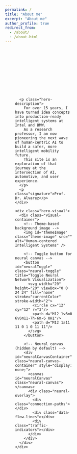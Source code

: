 ```yaml
---
permalink: /
title: "About me"
excerpt: "About me"
author_profile: true
redirect_from: 
  - /about/
  - /about.html
---
```


<!-- Hero Section -->
<div class="hero-container">

  <!-- Hero Content -->
  <div class="hero-content">
    <div class="hero-text">
      <!-- <h1 class="hero-name">Ignacio Alvarez</h1> -->
      <p class="hero-tagline">Shaping the Future of Mobility with Human-Centered AI</p>
      
      <p class="hero-description">
        For over 15 years, I have turned idea concepts into production-ready intelligent systems at Intel and BMW.
        As a research professor, I am now pioneering the next wave of human-centric AI to build a safer, more intelligent mobility future.
        This site is an exploration of that journey at the intersection of AI, automotive, and user experience.
      </p>
      <p class="signature">Prof. Dr. Alvarez</p>
    </div>

    <div class="hero-visual">
      <div class="visual-container">
        <!-- Theme-based background image -->
        <img id="themeImage" class="theme-image" src="" alt="Human-centered Intelligent Systems" />
        
        <!-- Toggle button for neural canvas -->
        <button id="neuralToggle" class="neural-toggle" title="Toggle Neural Network Visualization">
          <svg width="20" height="20" viewBox="0 0 24 24" fill="none" stroke="currentColor" stroke-width="2">
            <circle cx="12" cy="12" r="3"/>
            <path d="M12 1v6m0 6v6m11-7h-6m-6 0H1"/>
            <path d="M12 1a11 11 0 1 0 11 11"/>
          </svg>
        </button>
        
        <!-- Neural canvas (hidden by default) -->
        <div id="neuralCanvasContainer" class="neural-canvas-container" style="display: none;">
          <canvas id="neuralCanvas" class="neural-canvas"></canvas>
          <div class="neural-overlay">
            <div class="connection-paths"></div>
            <div class="data-flow-lines"></div>
            <div class="traffic-indicators"></div>
          </div>
        </div>
      </div>
    </div>
  </div>
</div>

<style>
/* Hero Container: transparent so it inherits the site theme (light/dark) */
.hero-container {
  min-height: 100vh;
  background: transparent;
  color: inherit;
  position: relative;
  overflow: hidden;
  font-family: -apple-system, BlinkMacSystemFont, 'Segoe UI', Roboto, sans-serif;
}

/* Layout */
.hero-content {
  max-width: 1200px;
  margin: 0 auto;
  padding: 4rem 2rem 2rem;
  display: grid;
  grid-template-columns: 1fr 1fr;
  gap: 4rem;
  align-items: start;
  min-height: 100vh;
  background: transparent;
}

.hero-text { z-index: 2; }

.hero-name {
  font-size: 4rem;
  font-weight: 800;
  margin: 0 0 1rem 0;
  background: linear-gradient(135deg, #ffffff 0%, #3498db 100%);
  -webkit-background-clip: text;
  -webkit-text-fill-color: transparent;
  background-clip: text;
  opacity: 0;
  animation: fadeInUp 0.8s ease forwards 0.4s;
  line-height: 1.1;
}

.hero-tagline {
  font-size: 1.2rem;
  color: #3498db;
  font-weight: 500;
  margin: 0 0 1.5rem 0;
  opacity: 0;
  animation: fadeInUp 0.8s ease forwards 0.6s;
}

.hero-description {
  font-size: 1.1rem;
  line-height: 1.7;
  color: inherit;
  margin: 0;
  opacity: 0;
  animation: fadeInUp 0.8s ease forwards 0.8s;
}

/* Signature styling */
.signature {
  font-family: 'Brush Script MT', 'Lucida Handwriting', 'Segoe Script', cursive;
  font-size: 1.8rem;
  font-weight: 400;
  color: #3498db;
  margin: 1.5rem 0 0 0;
  opacity: 0;
  animation: fadeInUp 0.8s ease forwards 1s;
  transform: rotate(-2deg);
  text-shadow: 1px 1px 2px rgba(0,0,0,0.1);
  letter-spacing: 1px;
}

/* Visual area */
.hero-visual { position: relative; z-index: 1; }

.visual-container {
  position: relative;
  width: 100%;
  height: 500px;
  background: transparent;
  transition: background 0.3s ease;
  overflow: hidden;
  border-radius: 12px;
}

/* Theme-based image */
.theme-image {
  position: absolute;
  top: 0;
  left: 0;
  width: 100%;
  height: 100%;
  object-fit: cover;
  object-position: center;
  z-index: 1;
  transition: opacity 0.3s ease;
}

/* Neural canvas container */
.neural-canvas-container {
  position: absolute;
  top: 0;
  left: 0;
  width: 100%;
  height: 100%;
  z-index: 2;
}

/* Toggle button */
.neural-toggle {
  position: absolute;
  top: 12px;
  right: 12px;
  z-index: 10;
  background: rgba(255, 255, 255, 0.9);
  border: 1px solid rgba(0, 0, 0, 0.1);
  border-radius: 8px;
  padding: 8px;
  cursor: pointer;
  transition: all 0.3s ease;
  box-shadow: 0 2px 8px rgba(0, 0, 0, 0.1);
  color: #333;
}

.neural-toggle:hover {
  background: rgba(255, 255, 255, 1);
  transform: scale(1.05);
  box-shadow: 0 4px 12px rgba(0, 0, 0, 0.15);
}

.neural-toggle:active {
  transform: scale(0.95);
}

/* Dark theme toggle button */
html[data-theme="dark"] .neural-toggle {
  background: rgba(0, 0, 0, 0.8);
  border-color: rgba(255, 255, 255, 0.2);
  color: #fff;
}

html[data-theme="dark"] .neural-toggle:hover {
  background: rgba(0, 0, 0, 0.9);
}

/* Canvas */
.neural-canvas {
  position: absolute;
  inset: 0;
  width: 100%;
  height: 100%;
  z-index: 0;
  background: transparent;
  cursor: crosshair;
}

/* Subtle overlays (kept faint) */
.neural-overlay, .connection-paths, .data-flow-lines, .traffic-indicators {
  position: absolute; inset: 0; width: 100%; height: 100%; pointer-events: none;
}
.connection-paths { background: rgba(52,152,219,0.02); }
.data-flow-lines   { background: rgba(52,152,219,0.03); }
.traffic-indicators{ background: rgba(52,152,219,0.04); }

/* Animations */
@keyframes fadeInUp {
  from { opacity: 0; transform: translateY(30px); }
  to   { opacity: 1; transform: translateY(0); }
}

/* Light theme name visibility fix */
html[data-theme="light"] .hero-name {
  background: linear-gradient(135deg, #2c3e50 0%, #3498db 100%);
  -webkit-background-clip: text;
  -webkit-text-fill-color: transparent;
  background-clip: text;
}

/* Responsive */
@media (max-width: 768px) {
  .hero-content {
    grid-template-columns: 1fr;
    gap: 2rem;
    padding: 6rem 1rem 1rem;
    text-align: center;
  }
  .hero-name { font-size: 2.5rem; }
  .visual-container { height: 300px; }
}

@media (max-width: 480px) {
  .hero-name { font-size: 2rem; }
  .hero-tagline { font-size: 1rem; }
  .hero-content { padding: 5rem 1rem 1rem; }
}
</style>

<script>
// Theme management and image switching
document.addEventListener('DOMContentLoaded', function() {
  // Get the current theme from localStorage or default to 'dark'
  let currentTheme = localStorage.getItem('theme') || 'dark';
  
  // Check if the theme is already set on the document element (from other scripts)
  const existingTheme = document.documentElement.getAttribute('data-theme');
  if (existingTheme) {
    currentTheme = existingTheme;
  } else {
    document.documentElement.setAttribute('data-theme', currentTheme);
  }
  
  // Set the appropriate image based on theme - with a small delay to ensure DOM is ready
  setTimeout(() => {
    updateThemeImage(currentTheme);
  }, 10);
  
  // Listen for theme changes via storage events (cross-tab)
  window.addEventListener('storage', function(e) {
    if (e.key === 'theme') {
      const newTheme = e.newValue || 'dark';
      document.documentElement.setAttribute('data-theme', newTheme);
      updateThemeImage(newTheme);
    }
  });
  
  // Listen for theme changes via DOM attribute changes (same-tab)
  const observer = new MutationObserver(function(mutations) {
    mutations.forEach(function(mutation) {
      if (mutation.type === 'attributes' && mutation.attributeName === 'data-theme') {
        const newTheme = document.documentElement.getAttribute('data-theme') || 'dark';
        updateThemeImage(newTheme);
      }
    });
  });
  
  // Start observing the document element for attribute changes
  observer.observe(document.documentElement, {
    attributes: true,
    attributeFilter: ['data-theme']
  });
  
  // Also check for theme changes periodically as a fallback
  let lastTheme = currentTheme;
  setInterval(function() {
    const currentStoredTheme = localStorage.getItem('theme') || 'dark';
    if (currentStoredTheme !== lastTheme) {
      lastTheme = currentStoredTheme;
      document.documentElement.setAttribute('data-theme', currentStoredTheme);
      updateThemeImage(currentStoredTheme);
    }
  }, 100);
  
  // Additional check after a longer delay to catch any late theme initialization
  setTimeout(() => {
    const finalTheme = document.documentElement.getAttribute('data-theme') || localStorage.getItem('theme') || 'dark';
    updateThemeImage(finalTheme);
  }, 200);
  
  // Toggle button functionality
  const toggleButton = document.getElementById('neuralToggle');
  const neuralContainer = document.getElementById('neuralCanvasContainer');
  const themeImage = document.getElementById('themeImage');
  
  if (toggleButton && neuralContainer && themeImage) {
    toggleButton.addEventListener('click', function() {
      const isVisible = neuralContainer.style.display !== 'none';
      
      if (isVisible) {
        // Hide neural canvas, show image
        neuralContainer.style.display = 'none';
        themeImage.style.opacity = '1';
        toggleButton.title = 'Show Neural Network Visualization';
      } else {
        // Show neural canvas, fade image
        neuralContainer.style.display = 'block';
        themeImage.style.opacity = '0.3';
        toggleButton.title = 'Hide Neural Network Visualization';
        
        // Initialize neural network if not already done
        if (!window.neuralNetworkInitialized) {
          setTimeout(() => {
            try {
              initNeuralNetwork();
              window.neuralNetworkInitialized = true;
            } catch (error) {
              console.error('Error initializing neural network:', error);
            }
          }, 100);
        }
      }
    });
  }
});

function updateThemeImage(theme) {
  const themeImage = document.getElementById('themeImage');
  if (themeImage) {
    const imagePath = theme === 'light' 
      ? '/images/Human_centered-Intelligent_Systems-light.png'
      : '/images/Human_centered-Intelligent_Systems-dark.png';
    
    // Only update if the path is different to avoid unnecessary reloads
    if (themeImage.src !== window.location.origin + imagePath) {
      themeImage.src = imagePath;
    }
  }
}

// ==============================
//  LANE-BASED HUMAN SILHOUETTE
// ==============================
function waitForCanvas() {
  return new Promise((resolve) => {
    const checkCanvas = () => {
      const canvas = document.getElementById('neuralCanvas');
      if (canvas) {
        resolve(canvas);
      } else {
        setTimeout(checkCanvas, 100);
      }
    };
    checkCanvas();
  });
}

async function initNeuralNetwork() {
  // Wait for canvas to be available
  const canvas = await waitForCanvas();
  
  const ctx = canvas.getContext('2d');
  if (!ctx) {
    console.error('Could not get 2D context!');
    return;
  }

  // Rebuild network on resize so it fills the canvas perfectly
  let raf;
  function resizeCanvas() {
    const container = canvas.parentElement;
    if (container) {
      const containerWidth = container.offsetWidth;
      const containerHeight = container.offsetHeight;
      
      canvas.width = containerWidth;
      canvas.height = containerHeight;
      
      // Check if canvas has valid dimensions
      if (canvas.width === 0 || canvas.height === 0) {
        canvas.width = 500;
        canvas.height = 500;
      }
    } else {
      canvas.width = 500;
      canvas.height = 500;
    }
    buildAndStart();
  }
  window.addEventListener('resize', resizeCanvas);

  // ---- Geometry helpers (Catmull–Rom) ----
  function catmullRom(p0,p1,p2,p3,t){
    const t2=t*t, t3=t2*t;
    return [
      0.5*( (2*p1[0]) + (-p0[0]+p2[0])*t + (2*p0[0]-5*p1[0]+4*p2[0]-p3[0])*t2 + (-p0[0]+3*p1[0]-3*p2[0]+p3[0])*t3 ),
      0.5*( (2*p1[1]) + (-p0[1]+p2[1])*t + (2*p0[1]-5*p1[1]+4*p2[1]-p3[1])*t2 + (-p0[1]+3*p1[1]-3*p2[1]+p3[1])*t3 )
    ];
  }
  function tangentCR(p0,p1,p2,p3,t){
    const t2=t*t;
    return [
      0.5*( (-p0[0]+p2[0]) + 2*(2*p0[0]-5*p1[0]+4*p2[0]-p3[0])*t + 3*(-p0[0]+3*p1[0]-3*p2[0]+p3[0])*t2 ),
      0.5*( (-p0[1]+p2[1]) + 2*(2*p0[1]-5*p1[1]+4*p2[1]-p3[1])*t + 3*(-p0[1]+3*p1[1]-3*p2[1]+p3[1])*t2 )
    ];
  }
  function norm(v){ const m=Math.hypot(v[0],v[1])||1; return [v[0]/m, v[1]/m]; }
  function perp(v){ return [-v[1], v[0]]; }

  // Higher sampling for crisp facial features
  function buildPath(points, samples = 900){
    const pts = [points[0], ...points, points[points.length-1], points[points.length-1]];
    const pos=[], nor=[];
    for(let i=1;i<pts.length-2;i++){
      const localSamples = Math.max(24, Math.round(samples/(points.length-1)));
      for(let s=0;s<localSamples;s++){
        const t=s/(localSamples-1);
        const p = catmullRom(pts[i-1],pts[i],pts[i+1],pts[i+2],t);
        const tg = tangentCR(pts[i-1],pts[i],pts[i+1],pts[i+2],t);
        const n = perp(norm(tg));
        pos.push(p); nor.push(n);
      }
    }
    const segLen=[0]; let acc=0;
    for(let i=1;i<pos.length;i++){
      acc += Math.hypot(pos[i][0]-pos[i-1][0], pos[i][1]-pos[i-1][1]);
      segLen.push(acc);
    }
    return {pos,nor,len:acc,segLen};
  }

  class Road {
    constructor(points){
      this.path = buildPath(points);
      this.lanes = Array.from({length: config.lanesPerRoad}, (_,i)=> i - (config.lanesPerRoad-1)/2);
    }
    sample(s, laneOffset){
      const {pos,nor,segLen,len} = this.path;
      s = ((s % len)+len)%len;
      let lo=0, hi=segLen.length-1;
      while(lo<hi){
        const mid=(lo+hi)>>1;
        if(segLen[mid]<s) lo=mid+1; else hi=mid;
      }
      const i=Math.max(1,lo);
      const t=(s-segLen[i-1])/(segLen[i]-segLen[i-1] || 1);
      const x = pos[i-1][0]*(1-t)+pos[i][0]*t;
      const y = pos[i-1][1]*(1-t)+pos[i][1]*t;
      const nx = nor[i-1][0]*(1-t)+nor[i][0]*t;
      const ny = nor[i-1][1]*(1-t)+nor[i][1]*t;
      return { x: x + nx * laneOffset * config.laneWidth, y: y + ny * laneOffset * config.laneWidth, nx, ny };
    }
  }

  class Vehicle {
    constructor(road){
      this.road = road;
      this.s = Math.random() * road.path.len;
      this.lane = road.lanes[Math.floor(Math.random()*road.lanes.length)];
      this.targetLane = this.lane;
      this.laneChangeT = 0;
      this.speed = config.baseSpeed * (0.85 + Math.random()*0.3);
    }
    update(vehicles){
      const ahead = this.findAhead(vehicles);
      let speed = this.speed;
      if (ahead && ahead.dist < config.minGap) speed *= 0.6;
      this.s += speed;

      if (this.laneChangeT === 0 && Math.random() < config.laneChangeProb){
        const options = this.road.lanes.filter(L => L!==this.lane);
        const to = this.pickFreeLane(options, vehicles);
        if (to != null){ this.targetLane = to; this.laneChangeT = 0.0001; }
      }
      if (this.laneChangeT > 0){
        this.laneChangeT += 1/config.laneChangeDuration;
        if (this.laneChangeT >= 1){ this.lane = this.targetLane; this.laneChangeT = 0; }
      }
    }
    laneOffset(){
      if (this.laneChangeT===0) return this.lane;
      const t=this.laneChangeT, tt=t*t, ttt=tt*t;
      const ease = 3*tt - 2*ttt;
      return this.lane*(1-ease) + this.targetLane*ease;
    }
    findAhead(vehicles){
      let best=null;
      for(const v of vehicles){
        if (v===this) continue;
        if (Math.abs(v.laneOffset()-this.laneOffset())>0.5) continue;
        const d = (v.s - this.s + v.road.path.len) % v.road.path.len;
        if (d>0 && d< (best?.dist ?? 1e9)) best={v, dist:d};
      }
      return best;
    }
    pickFreeLane(lanes, vehicles){
      const shuffled=[...lanes].sort(()=>Math.random()-0.5);
      for (const L of shuffled){
        const crowded = vehicles.some(v =>
          Math.abs(v.laneOffset()-L)<0.2 &&
          (Math.abs(((v.s - this.s + v.road.path.len)%v.road.path.len)) < config.minGap)
        );
        if (!crowded) return L;
      }
      return null;
    }
    draw(ctx){
      const p = this.road.sample(this.s, this.laneOffset());
      ctx.save();
      ctx.globalAlpha = 0.95;
      ctx.beginPath();
      ctx.arc(p.x, p.y, 4.5, 0, Math.PI*2);
      ctx.fillStyle = '#3498db';
      ctx.shadowColor = '#3498db';
      ctx.shadowBlur = 12;
      ctx.fill();
      ctx.restore();
    }
  }

  class NetworkSim {
    constructor(canvas, config, roadsNormalized){
      this.canvas = canvas;
      this.ctx = canvas.getContext('2d');

      // Scale normalized points (0..1) to canvas pixels
      const W = canvas.width, H = canvas.height;
      const scale = (npts)=> npts.map(([nx,ny])=>[nx*W, ny*H]);

      this.roads = roadsNormalized.map(r => new Road(scale(r.points)));

      // Distribute vehicles across roads (most on the outer silhouette)
      this.vehicles = [];
      const weights = [0.48, 0.20, 0.12, 0.12, 0.08]; // outer, cheek, brow, neck, shoulder
      const counts = this.roads.map((_,i)=> Math.max(2, Math.round(config.neuronCount*(weights[i]||0))));
      for (let i=0;i<this.roads.length;i++){
        for (let k=0;k<counts[i];k++) this.vehicles.push(new Vehicle(this.roads[i]));
      }

      // Pulse animation system
      this.pulses = [];
      this.pulseRadius = 0;
      this.pulseSpeed = 2;
      this.pulseMaxRadius = 100;
    }

    // Add a new pulse at click position
    addPulse(x, y) {
      this.pulses.push({
        x: x,
        y: y,
        radius: 0,
        maxRadius: this.pulseMaxRadius,
        speed: this.pulseSpeed,
        connections: this.findPulseConnections(x, y)
      });
    }

    // Find vehicles that can be connected in a pulse
    findPulseConnections(centerX, centerY) {
      const connections = [];
      const maxDistance = this.pulseMaxRadius;
      
      for (let i = 0; i < this.vehicles.length; i++) {
        for (let j = i + 1; j < this.vehicles.length; j++) {
          const v1 = this.vehicles[i];
          const v2 = this.vehicles[j];
          
          const p1 = v1.road.sample(v1.s, v1.laneOffset());
          const p2 = v2.road.sample(v2.s, v2.laneOffset());
          
          const dist1 = Math.hypot(p1.x - centerX, p1.y - centerY);
          const dist2 = Math.hypot(p2.x - centerX, p2.y - centerY);
          
          // Only connect vehicles within pulse range
          if (dist1 <= maxDistance && dist2 <= maxDistance) {
            const vehicleDist = Math.hypot(p1.x - p2.x, p1.y - p2.y);
            if (vehicleDist <= 150) { // Max connection distance between vehicles
              connections.push({
                v1: v1, v2: v2,
                p1: p1, p2: p2,
                dist1: dist1, dist2: dist2,
                vehicleDist: vehicleDist
              });
            }
          }
        }
      }
      
      return connections;
    }

    update(){ 
      for(const v of this.vehicles) v.update(this.vehicles); 
      
      // Update pulses
      for (let i = this.pulses.length - 1; i >= 0; i--) {
        const pulse = this.pulses[i];
        pulse.radius += pulse.speed;
        
        // Remove expired pulses
        if (pulse.radius >= pulse.maxRadius) {
          this.pulses.splice(i, 1);
        }
      }
    }

    drawRoads(){
      const ctx=this.ctx;
      this.roads.forEach((r,ri)=>{
        for (const L of r.lanes){
          ctx.save();
          ctx.globalAlpha = ri===0 ? 0.14 : 0.09;  // outer a tad stronger
          ctx.lineWidth = 1;
          ctx.beginPath();
          const steps = 240;
          for(let i=0;i<=steps;i++){
            const s = r.path.len * (i/steps);
            const p = r.sample(s, L);
            if (i===0) ctx.moveTo(p.x,p.y); else ctx.lineTo(p.x,p.y);
          }
          ctx.strokeStyle = '#3498db';
          ctx.stroke();
          ctx.restore();
        }
      });
    }

    drawConnections(){
      const ctx=this.ctx;
      ctx.save();
      ctx.globalAlpha = config.connectionOpacity;
      ctx.lineWidth = config.roadWidth;
      ctx.strokeStyle = '#2ecc71';
      for(const v of this.vehicles){
        const ahead = v.findAhead(this.vehicles);
        if (!ahead || ahead.dist>110) continue;
        const a = v.road.sample(v.s, v.laneOffset());
        const b = ahead.v.road.sample(ahead.v.s, ahead.v.laneOffset());
        ctx.beginPath();
        ctx.moveTo(a.x,a.y);
        ctx.lineTo(b.x,b.y);
        ctx.stroke();
      }
      ctx.restore();
    }

    drawPulses() {
      const ctx = this.ctx;
      
      for (const pulse of this.pulses) {
        // Draw pulse circle
        ctx.save();
        ctx.globalAlpha = Math.max(0, 1 - pulse.radius / pulse.maxRadius) * 0.3;
        ctx.strokeStyle = '#e74c3c';
        ctx.lineWidth = 3;
        ctx.beginPath();
        ctx.arc(pulse.x, pulse.y, pulse.radius, 0, Math.PI * 2);
        ctx.stroke();
        ctx.restore();

        // Draw pulse connections
        for (const conn of pulse.connections) {
          const fadeStart = 20; // Start fading after 20px
          const fadeEnd = pulse.maxRadius;
          
          let alpha = 1;
          if (pulse.radius > fadeStart) {
            alpha = Math.max(0, 1 - (pulse.radius - fadeStart) / (fadeEnd - fadeStart));
          }
          
          if (alpha > 0) {
            ctx.save();
            ctx.globalAlpha = alpha * 0.8;
            ctx.lineWidth = 1.5;
            ctx.strokeStyle = '#900dd6';
            ctx.beginPath();
            ctx.moveTo(conn.p1.x, conn.p1.y);
            ctx.lineTo(conn.p2.x, conn.p2.y);
            ctx.stroke();
            ctx.restore();
          }
        }
      }
    }

    draw(){
      const {ctx, canvas} = this;
      ctx.clearRect(0,0,canvas.width,canvas.height);
      this.drawRoads();
      this.drawConnections();
      this.drawPulses(); // Draw pulses after regular connections
      for(const v of this.vehicles) v.draw(ctx);
    }
  }

  // Visual & motion config (tighter lanes, subtle connectors)
  const config = {
    neuronCount: 30,
    baseSpeed: 0.5,
    connectionOpacity: 0.3,
    roadWidth: 2.5,
    laneWidth: 14,
    lanesPerRoad: 3,
    laneChangeProb: 0.002,
    laneChangeDuration: 90,
    minGap: 26
  };

  // ===== HUMAN PROFILE ROADS (normalized 0..1) =====

  // Convert the flat array of coordinates into proper road objects
  const coordinates = [[0.5283203125, 0.08723958333333333], [0.453125, 0.09440104166666667], [0.392578125, 0.11067708333333333], [0.337890625, 0.138671875], [0.2998046875, 0.17317708333333334], [0.283203125, 0.19791666666666666], [0.2744140625, 0.21875], [0.26953125, 0.24674479166666666], [0.2705078125, 0.2630208333333333], [0.2763671875, 0.2858072916666667], [0.287109375, 0.3072916666666667], [0.326171875, 0.3509114583333333], [0.3447265625, 0.3815104166666667], [0.34765625, 0.416015625], [0.337890625, 0.4459635416666667], [0.30859375, 0.4850260416666667], [0.271484375, 0.5123697916666666], [0.2255859375, 0.53515625], [0.1220703125, 0.5774739583333334], [0.083984375, 0.6028645833333334], [0.0634765625, 0.626953125], [0.056640625, 0.6458333333333334], [0.056640625, 0.6653645833333334], [0.0615234375, 0.681640625], [0.078125, 0.7076822916666666], [0.1044921875, 0.7311197916666666], [0.1328125, 0.7486979166666666], [0.1728515625, 0.7662760416666666], [0.2236328125, 0.78125], [0.3115234375, 0.7981770833333334], [0.3310546875, 0.8053385416666666], [0.341796875, 0.8157552083333334], [0.3369140625, 0.8248697916666666], [0.3134765625, 0.8359375], [0.1640625, 0.8802083333333334], [0.1103515625, 0.904296875], [0.1220703125, 0.9088541666666666], [0.1533203125, 0.8938802083333334], [0.1982421875, 0.8782552083333334], [0.322265625, 0.8430989583333334], [0.349609375, 0.8287760416666666], [0.39453125, 0.8125], [0.4052734375, 0.8040364583333334], [0.4111328125, 0.7936197916666666], [0.408203125, 0.7779947916666666], [0.3896484375, 0.765625], [0.248046875, 0.736328125], [0.216796875, 0.7265625], [0.185546875, 0.7096354166666666], [0.166015625, 0.6920572916666666], [0.1572265625, 0.6731770833333334], [0.1611328125, 0.6529947916666666], [0.177734375, 0.6341145833333334], [0.216796875, 0.61328125], [0.3349609375, 0.5859375], [0.4033203125, 0.55859375], [0.4365234375, 0.53515625], [0.466796875, 0.5006510416666666], [0.48046875, 0.470703125], [0.486328125, 0.4329427083333333], [0.515625, 0.45703125], [0.5849609375, 0.4850260416666667], [0.5576171875, 0.4928385416666667], [0.5361328125, 0.5078125], [0.517578125, 0.5319010416666666], [0.5087890625, 0.5533854166666666], [0.5068359375, 0.580078125], [0.5107421875, 0.59375], [0.5400390625, 0.6295572916666666], [0.5400390625, 0.6360677083333334], [0.521484375, 0.640625], [0.484375, 0.640625], [0.376953125, 0.6321614583333334], [0.3076171875, 0.6354166666666666], [0.2802734375, 0.6412760416666666], [0.2548828125, 0.6516927083333334], [0.2431640625, 0.6634114583333334], [0.2412109375, 0.6764322916666666], [0.2470703125, 0.6875], [0.255859375, 0.6940104166666666], [0.263671875, 0.689453125], [0.25390625, 0.6764322916666666], [0.25390625, 0.66796875], [0.259765625, 0.6608072916666666], [0.2841796875, 0.6490885416666666], [0.32421875, 0.6419270833333334], [0.388671875, 0.6412760416666666], [0.48828125, 0.6497395833333334], [0.5400390625, 0.6471354166666666], [0.552734375, 0.6399739583333334], [0.5546875, 0.62890625], [0.5263671875, 0.5963541666666666], [0.5205078125, 0.5813802083333334], [0.51953125, 0.5657552083333334], [0.5283203125, 0.5377604166666666], [0.5478515625, 0.5123697916666666], [0.5703125, 0.498046875], [0.607421875, 0.4908854166666667], [0.677734375, 0.5006510416666666], [0.7041015625, 0.4986979166666667], [0.72265625, 0.4876302083333333], [0.7333984375, 0.4661458333333333], [0.7353515625, 0.455078125], [0.7255859375, 0.4524739583333333], [0.716796875, 0.4791666666666667], [0.7080078125, 0.4876302083333333], [0.6982421875, 0.4915364583333333], [0.673828125, 0.4928385416666667], [0.6416015625, 0.486328125], [0.6552734375, 0.4772135416666667], [0.6650390625, 0.458984375], [0.6826171875, 0.3912760416666667], [0.685546875, 0.3645833333333333], [0.681640625, 0.341796875], [0.666015625, 0.302734375], [0.6708984375, 0.26953125], [0.6689453125, 0.23958333333333334], [0.6552734375, 0.208984375], [0.6376953125, 0.18880208333333334], [0.60546875, 0.16536458333333334], [0.5810546875, 0.15364583333333334], [0.546875, 0.142578125], [0.521484375, 0.13802083333333334], [0.453125, 0.13802083333333334], [0.4169921875, 0.14518229166666666], [0.3896484375, 0.154296875], [0.3671875, 0.16536458333333334], [0.3388671875, 0.185546875], [0.3203125, 0.20703125], [0.310546875, 0.2265625], [0.306640625, 0.24283854166666666], [0.30859375, 0.2740885416666667], [0.318359375, 0.2981770833333333], [0.3359375, 0.3209635416666667], [0.341796875, 0.3151041666666667], [0.3271484375, 0.2955729166666667], [0.31640625, 0.2643229166666667], [0.3154296875, 0.24674479166666666], [0.3193359375, 0.22721354166666666], [0.3271484375, 0.2109375], [0.345703125, 0.19010416666666666], [0.3701171875, 0.17252604166666666], [0.3955078125, 0.16015625], [0.4248046875, 0.15104166666666666], [0.4677734375, 0.14388020833333334], [0.5048828125, 0.14322916666666666], [0.5361328125, 0.14713541666666666], [0.572265625, 0.15755208333333334], [0.5947265625, 0.16796875], [0.6220703125, 0.18619791666666666], [0.640625, 0.20377604166666666], [0.6533203125, 0.22200520833333334], [0.658203125, 0.236328125], [0.6611328125, 0.2669270833333333], [0.65625, 0.3053385416666667], [0.6708984375, 0.3385416666666667], [0.6748046875, 0.3567708333333333], [0.671875, 0.3912760416666667], [0.6513671875, 0.466796875], [0.6357421875, 0.48046875], [0.623046875, 0.4837239583333333], [0.61328125, 0.482421875], [0.544921875, 0.4596354166666667], [0.5244140625, 0.4498697916666667], [0.50390625, 0.4348958333333333], [0.4814453125, 0.4049479166666667], [0.4658203125, 0.376953125], [0.4375, 0.3580729166666667], [0.423828125, 0.3359375], [0.4208984375, 0.3248697916666667], [0.4228515625, 0.2936197916666667], [0.431640625, 0.2766927083333333], [0.447265625, 0.2643229166666667], [0.466796875, 0.265625], [0.486328125, 0.2799479166666667], [0.494140625, 0.2981770833333333], [0.49609375, 0.32421875], [0.5, 0.3359375], [0.5166015625, 0.3580729166666667], [0.53515625, 0.37109375], [0.5810546875, 0.392578125], [0.6142578125, 0.4153645833333333], [0.6240234375, 0.4342447916666667], [0.6220703125, 0.4498697916666667], [0.619140625, 0.45703125], [0.6142578125, 0.4576822916666667], [0.5849609375, 0.4479166666666667], [0.544921875, 0.431640625], [0.51953125, 0.4140625], [0.4990234375, 0.37109375], [0.4677734375, 0.3509114583333333], [0.455078125, 0.3346354166666667], [0.4501953125, 0.3203125], [0.4501953125, 0.30859375], [0.4521484375, 0.3001302083333333], [0.4599609375, 0.2916666666666667], [0.462890625, 0.2975260416666667], [0.46484375, 0.328125], [0.4765625, 0.3268229166666667], [0.47265625, 0.291015625], [0.466796875, 0.283203125], [0.455078125, 0.2819010416666667], [0.4453125, 0.2903645833333333], [0.4404296875, 0.3033854166666667], [0.439453125, 0.3216145833333333], [0.4443359375, 0.337890625], [0.4609375, 0.3587239583333333], [0.490234375, 0.3782552083333333], [0.501953125, 0.4088541666666667], [0.5126953125, 0.4231770833333333], [0.552734375, 0.4459635416666667], [0.6142578125, 0.466796875], [0.625, 0.4654947916666667], [0.630859375, 0.4609375], [0.63671875, 0.4427083333333333], [0.634765625, 0.4231770833333333], [0.62109375, 0.4055989583333333], [0.5888671875, 0.384765625], [0.5458984375, 0.3645833333333333], [0.5224609375, 0.3463541666666667], [0.5107421875, 0.326171875], [0.50390625, 0.2858072916666667], [0.490234375, 0.2669270833333333], [0.4638671875, 0.2552083333333333], [0.439453125, 0.2571614583333333], [0.4248046875, 0.2662760416666667], [0.4150390625, 0.2786458333333333], [0.408203125, 0.2975260416666667], [0.4072265625, 0.3209635416666667], [0.41796875, 0.3528645833333333], [0.4267578125, 0.36328125], [0.45703125, 0.384765625], [0.4697265625, 0.4134114583333333], [0.4716796875, 0.443359375], [0.46875, 0.4641927083333333], [0.462890625, 0.4817708333333333], [0.44921875, 0.5045572916666666], [0.4296875, 0.5260416666666666], [0.4111328125, 0.541015625], [0.3671875, 0.5651041666666666], [0.3251953125, 0.5794270833333334], [0.2275390625, 0.6002604166666666], [0.1875, 0.6158854166666666], [0.158203125, 0.6373697916666666], [0.14453125, 0.6627604166666666], [0.14453125, 0.6770833333333334], [0.154296875, 0.6966145833333334], [0.1689453125, 0.7109375], [0.1962890625, 0.728515625], [0.2548828125, 0.7473958333333334], [0.3818359375, 0.7727864583333334], [0.396484375, 0.7825520833333334], [0.396484375, 0.7955729166666666], [0.390625, 0.802734375], [0.3798828125, 0.80859375], [0.3779296875, 0.7942708333333334], [0.3642578125, 0.7838541666666666], [0.197265625, 0.74609375], [0.154296875, 0.7259114583333334], [0.12109375, 0.69921875], [0.1083984375, 0.6770833333333334], [0.10546875, 0.65625], [0.11328125, 0.6354166666666666], [0.13671875, 0.6119791666666666], [0.1806640625, 0.5891927083333334], [0.2685546875, 0.5631510416666666], [0.3271484375, 0.541015625], [0.3671875, 0.5169270833333334], [0.40234375, 0.4817708333333333], [0.4130859375, 0.462890625], [0.4208984375, 0.4381510416666667], [0.4228515625, 0.396484375], [0.40234375, 0.3307291666666667], [0.396484375, 0.2838541666666667], [0.404296875, 0.2571614583333333], [0.42578125, 0.23828125], [0.4443359375, 0.232421875], [0.4716796875, 0.232421875], [0.4873046875, 0.236328125], [0.505859375, 0.24739583333333334], [0.5244140625, 0.2708333333333333], [0.533203125, 0.3190104166666667], [0.5439453125, 0.3391927083333333], [0.560546875, 0.3528645833333333], [0.6083984375, 0.3763020833333333], [0.6435546875, 0.4016927083333333], [0.6484375, 0.3802083333333333], [0.6474609375, 0.3548177083333333], [0.642578125, 0.33984375], [0.6298828125, 0.318359375], [0.6240234375, 0.298828125], [0.6298828125, 0.26953125], [0.6298828125, 0.25], [0.6220703125, 0.22786458333333334], [0.60546875, 0.20638020833333334], [0.564453125, 0.17838541666666666], [0.5380859375, 0.16861979166666666], [0.509765625, 0.16276041666666666], [0.4453125, 0.16341145833333334], [0.3955078125, 0.17838541666666666], [0.369140625, 0.19401041666666666], [0.3525390625, 0.208984375], [0.33984375, 0.22916666666666666], [0.3349609375, 0.25], [0.3359375, 0.267578125], [0.345703125, 0.2936197916666667], [0.3583984375, 0.3118489583333333], [0.3935546875, 0.3502604166666667], [0.40625, 0.3821614583333333], [0.41015625, 0.4075520833333333], [0.4091796875, 0.4296875], [0.4033203125, 0.4537760416666667], [0.39453125, 0.4720052083333333], [0.3837890625, 0.4869791666666667], [0.3623046875, 0.5071614583333334], [0.314453125, 0.5364583333333334], [0.2578125, 0.5572916666666666], [0.1796875, 0.580078125], [0.13671875, 0.6002604166666666], [0.109375, 0.6223958333333334], [0.09765625, 0.640625], [0.09375, 0.6569010416666666], [0.095703125, 0.6731770833333334], [0.1044921875, 0.6927083333333334], [0.1240234375, 0.7141927083333334], [0.1494140625, 0.7317708333333334], [0.181640625, 0.7467447916666666], [0.216796875, 0.7584635416666666], [0.3515625, 0.7884114583333334], [0.365234375, 0.7975260416666666], [0.36328125, 0.8151041666666666], [0.3564453125, 0.818359375], [0.3486328125, 0.8040364583333334], [0.322265625, 0.7916666666666666], [0.2236328125, 0.771484375], [0.1796875, 0.7584635416666666], [0.1396484375, 0.7408854166666666], [0.1103515625, 0.7220052083333334], [0.091796875, 0.7057291666666666], [0.080078125, 0.6907552083333334], [0.0703125, 0.6673177083333334], [0.0712890625, 0.6399739583333334], [0.0849609375, 0.6171875], [0.103515625, 0.6009114583333334], [0.1337890625, 0.58203125], [0.2431640625, 0.5377604166666666], [0.294921875, 0.5091145833333334], [0.330078125, 0.478515625], [0.3447265625, 0.458984375], [0.3564453125, 0.4361979166666667], [0.361328125, 0.4153645833333333], [0.361328125, 0.3938802083333333], [0.35546875, 0.3723958333333333], [0.341796875, 0.3502604166666667], [0.3115234375, 0.3203125], [0.298828125, 0.302734375], [0.2880859375, 0.2805989583333333], [0.283203125, 0.2578125], [0.2841796875, 0.232421875], [0.291015625, 0.21028645833333334], [0.3037109375, 0.189453125], [0.326171875, 0.16731770833333334], [0.3525390625, 0.14973958333333334], [0.3916015625, 0.13151041666666666], [0.43359375, 0.11979166666666667], [0.4814453125, 0.11328125], [0.5244140625, 0.11328125], [0.568359375, 0.11848958333333333], [0.607421875, 0.12825520833333334], [0.64453125, 0.142578125], [0.69140625, 0.171875], [0.7216796875, 0.205078125], [0.7333984375, 0.228515625], [0.73828125, 0.24609375], [0.7373046875, 0.298828125], [0.74609375, 0.31640625], [0.765625, 0.337890625], [0.77734375, 0.3567708333333333], [0.7783203125, 0.3671875], [0.775390625, 0.3756510416666667], [0.74609375, 0.3984375], [0.732421875, 0.431640625], [0.7421875, 0.43359375], [0.7578125, 0.4016927083333333], [0.78125, 0.3860677083333333], [0.7890625, 0.3763020833333333], [0.7890625, 0.3522135416666667], [0.755859375, 0.3092447916666667], [0.7509765625, 0.2981770833333333], [0.7529296875, 0.24869791666666666], [0.740234375, 0.21158854166666666], [0.7109375, 0.17447916666666666], [0.6650390625, 0.14192708333333334], [0.6298828125, 0.12565104166666666], [0.599609375, 0.11588541666666667], [0.556640625, 0.107421875], [0.51953125, 0.10481770833333333], [0.4814453125, 0.10611979166666667], [0.4365234375, 0.11263020833333333], [0.359375, 0.13736979166666666], [0.412109375, 0.11393229166666667], [0.4580078125, 0.10286458333333333], [0.498046875, 0.09765625], [0.56640625, 0.09700520833333333], [0.6298828125, 0.107421875], [0.681640625, 0.12565104166666666], [0.7294921875, 0.154296875], [0.7548828125, 0.1783854166666666], [0.779296875, 0.21809895833333334], [0.7890625, 0.2545572916666667], [0.7890625, 0.271484375], [0.783203125, 0.2897135416666667], [0.7841796875, 0.3053385416666667], [0.7900390625, 0.3177083333333333], [0.8154296875, 0.3483072916666667], [0.8203125, 0.3600260416666667], [0.81640625, 0.3763020833333333], [0.783203125, 0.3977864583333333], [0.7744140625, 0.408203125], [0.7548828125, 0.474609375], [0.7451171875, 0.490234375], [0.7265625, 0.5013020833333334], [0.705078125, 0.5065104166666666], [0.6826171875, 0.5071614583333334], [0.6259765625, 0.5013020833333334], [0.6005859375, 0.509765625], [0.58203125, 0.5260416666666666], [0.564453125, 0.5540364583333334], [0.5595703125, 0.5748697916666666], [0.564453125, 0.595703125], [0.578125, 0.611328125], [0.599609375, 0.625], [0.7236328125, 0.6627604166666666], [0.7568359375, 0.677734375], [0.783203125, 0.6946614583333334], [0.8017578125, 0.7122395833333334], [0.8193359375, 0.7389322916666666], [0.830078125, 0.7799479166666666], [0.830078125, 0.8235677083333334], [0.8427734375, 0.8235677083333334], [0.84375, 0.78125], [0.8369140625, 0.7473958333333334], [0.82421875, 0.7220052083333334], [0.80078125, 0.6940104166666666], [0.771484375, 0.673828125], [0.7255859375, 0.6529947916666666], [0.6328125, 0.626953125], [0.6015625, 0.6145833333333334], [0.5859375, 0.603515625], [0.576171875, 0.5911458333333334], [0.572265625, 0.5807291666666666], [0.5732421875, 0.5638020833333334], [0.5830078125, 0.5423177083333334], [0.599609375, 0.5227864583333334], [0.615234375, 0.5130208333333334], [0.6279296875, 0.5104166666666666], [0.5986328125, 0.5475260416666666], [0.5908203125, 0.564453125], [0.58984375, 0.5716145833333334], [0.59375, 0.583984375], [0.6103515625, 0.5983072916666666], [0.638671875, 0.609375], [0.7353515625, 0.6354166666666666], [0.7431640625, 0.630859375], [0.6484375, 0.603515625], [0.615234375, 0.58984375], [0.6025390625, 0.5748697916666666], [0.6025390625, 0.5625], [0.6103515625, 0.5475260416666666], [0.6181640625, 0.5638020833333334], [0.6357421875, 0.5755208333333334], [0.771484375, 0.61328125], [0.826171875, 0.63671875], [0.865234375, 0.6673177083333334], [0.8857421875, 0.6966145833333334], [0.8955078125, 0.720703125], [0.9033203125, 0.7526041666666666], [0.908203125, 0.8235677083333334], [0.9208984375, 0.8235677083333334], [0.91796875, 0.7630208333333334], [0.9091796875, 0.7200520833333334], [0.8916015625, 0.6822916666666666], [0.869140625, 0.6555989583333334], [0.8369140625, 0.6321614583333334], [0.7978515625, 0.61328125], [0.640625, 0.5670572916666666], [0.6298828125, 0.5592447916666666], [0.623046875, 0.544921875], [0.625, 0.529296875], [0.630859375, 0.5221354166666666], [0.6455078125, 0.513671875], [0.7109375, 0.5149739583333334], [0.7333984375, 0.5091145833333334], [0.751953125, 0.4986979166666667], [0.7666015625, 0.478515625], [0.7861328125, 0.4114583333333333], [0.7939453125, 0.4029947916666667], [0.822265625, 0.3860677083333333], [0.83203125, 0.373046875], [0.8330078125, 0.3580729166666667], [0.830078125, 0.3489583333333333], [0.8017578125, 0.3125], [0.796875, 0.3014322916666667], [0.796875, 0.2884114583333333], [0.8017578125, 0.2727864583333333], [0.8017578125, 0.248046875], [0.796875, 0.22786458333333334], [0.7861328125, 0.203125], [0.7685546875, 0.17643229166666666], [0.7451171875, 0.15299479166666666], [0.6923828125, 0.11979166666666667], [0.666015625, 0.10872395833333333], [0.6201171875, 0.095703125], [0.5771484375, 0.08919270833333333], [0.5380859375, 0.08723958333333333]];



  // Split the coordinates into multiple road paths to create a more complex network
  // This creates multiple overlapping paths that will form the neural network effect
  const roadsNormalized = [
    { points: coordinates.slice(0, Math.floor(coordinates.length * 0.4)) },        // Main outer path
    { points: coordinates.slice(Math.floor(coordinates.length * 0.2), Math.floor(coordinates.length * 0.6)) },  // Middle path
    { points: coordinates.slice(Math.floor(coordinates.length * 0.4), Math.floor(coordinates.length * 0.8)) },  // Inner path
    { points: coordinates.slice(Math.floor(coordinates.length * 0.6), Math.floor(coordinates.length * 1.0)) },  // Core path
    { points: coordinates.slice(Math.floor(coordinates.length * 0.1), Math.floor(coordinates.length * 0.3)) }   // Additional detail path
  ];
  


  let sim;
  function buildAndStart(){
    if (raf) cancelAnimationFrame(raf);
    sim = new NetworkSim(canvas, config, roadsNormalized);
    (function animate(){
      sim.update();
      sim.draw();
      raf = requestAnimationFrame(animate);
    })();
  }

  // Interactivity: hover near a vehicle to nudge a lane change
  canvas.addEventListener('mousemove', (e)=>{
    if (!sim) return;
    const rect = canvas.getBoundingClientRect();
    const x = e.clientX - rect.left, y = e.clientY - rect.top;
    const v = sim.vehicles.find(v=>{
      const p = v.road.sample(v.s, v.laneOffset());
      return Math.hypot(p.x-x,p.y-y) < 30;
    });
    if (v && v.laneChangeT===0){
      const others = v.road.lanes.filter(L=>L!==v.lane);
      if (others.length){
        v.targetLane = others[Math.floor(Math.random()*others.length)];
        v.laneChangeT = 0.0001;
      }
    }
  }, {passive:true});

  // Click to create pulse animation
  canvas.addEventListener('click', (e)=>{
    if (!sim) return;
    const rect = canvas.getBoundingClientRect();
    const x = e.clientX - rect.left;
    const y = e.clientY - rect.top;
    sim.addPulse(x, y);
  });

  // Initial build
  resizeCanvas();
}

// Boot - Neural network initialization is now handled by the toggle button
// The neural network will only be initialized when the user clicks the toggle button


</script>
